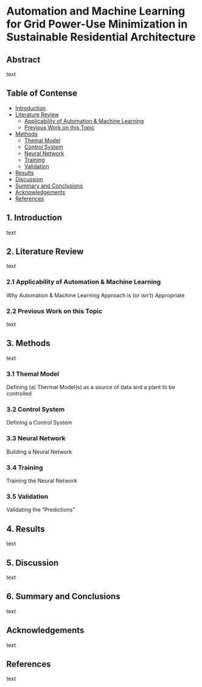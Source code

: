 # Automation and Machine Learning for Grid Power-Use Minimization in Sustainable Residential Architecture

## Abstract

text

## Table of Contense 

* [Introduction](#section_1)
* [Literature Review](#section_2)
  * [Applicability of Automation & Machine Learning](#section_2_1)
  * [Previous Work on this Topic](#section_2_2)
* [Methods](#section_3)
  * [Themal Model](#section_3_1)
  * [Control System](#section_3_2)
  * [Neural Network](#section_3_3)
  * [Training](#section_3_4)
  * [Validation](#section_3_5)
* [Results](#section_4)
* [Discussion](#section_5)
* [Summary and Conclusions](#section_6)
* [Acknowledgements](#acknowledgements)
* [References](#references)

## 1. Introduction <a class="anchor" id="section_1"></a>

text

## 2. Literature Review <a class="anchor" id="section_2"></a>

text

### 2.1 Applicability of Automation & Machine Learning  <a class="anchor" id="section_2_1"></a>

Why Automation & Machine Learning Approach is (or isn’t) Appropriate

### 2.2 Previous Work on this Topic <a class="anchor" id="section_2_2"></a>

text

## 3. Methods <a class="anchor" id="section_3"></a>

text

### 3.1 Themal Model <a class="anchor" id="section_3_1"></a>

Defining (a) Thermal Model(s) as a source of data and a plant to be controlled

### 3.2 Control System <a class="anchor" id="section_3_2"></a>

Defining a Control System

### 3.3 Neural Network <a class="anchor" id="section_3_3"></a>

Building a Neural Network

### 3.4 Training <a class="anchor" id="section_3_4"></a>

Training the Neural Network

### 3.5 Validation <a class="anchor" id="section_3_5"></a>

Validating the “Predictions”

## 4. Results <a class="anchor" id="section_4"></a>

text

## 5. Discussion <a class="anchor" id="section_5"></a>

text

## 6. Summary and Conclusions <a class="anchor" id="section_6"></a>

text

## Acknowledgements <a class="anchor" id="acknowledgements"></a>

text

## References <a class="anchor" id="references"></a>

text
